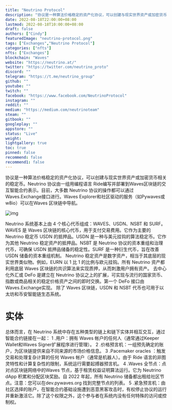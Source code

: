 ```yaml
---
title: "Neutrino Protocol"
description: "协议是一种算法价格稳定的资产化协议，可以创建与现实世界资产或加密货币相关的稳定币。Neutrino 协议由一组用编程语言 Ride编写并部署到Waves区块链的交互智能合约表示。"
date: 2022-08-18T22:00:00+08:00
lastmod: 2022-08-18T10:00:00+08:00
draft: false
authors: ["Cindy"]
featuredImage: "neutrino-protocol.png"
tags: ["Exchanges","Neutrino Protocol"]
categories: ["nfts"]
nfts: ["Exchanges"]
blockchain: "Waves"
website: "https://neutrino.at/"
twitter: "https://twitter.com/neutrino_proto"
discord: ""
telegram: "https://t.me/neutrino_group"
github: ""
youtube: ""
twitch: ""
facebook: "https://www.facebook.com/NeutrinoProtocol"
instagram: ""
reddit: ""
medium: "https://medium.com/neutrinoteam"
steam: ""
gitbook: ""
googleplay: ""
appstore: ""
status: "Live"
weight: 
lightgallery: true
toc: true
pinned: false
recommend: false
recommend1: false
---
```

协议是一种算法价格稳定的资产化协议，可以创建与现实世界资产或加密货币相关的稳定币。Neutrino 协议由一组用编程语言 Ride编写并部署到Waves区块链的交互智能合约表示。目前，大多数 Neutrino 协议的操作都可以通过Waves.Exchange接口进行。Waves Explorer和社区驱动的服务（如Pywaves或w8io）可以在Waves 区块链中导航。 

![img](https://lh5.googleusercontent.com/Nnhv4T8m4r9J6b8tyRkGd3CKOYD7gXzKUGlAPWPIUliread1p5x0TZkKP0BfMudBmSLJpZbhHvf2A0XtzwTPTf7PG3MypF111iJ0jV2CL5h6t9eufM3H82YrW9MXt0XmreK-4sHc)

Neutrino 系统基本上由 4 个核心代币组成：WAVES、USDN、NSBT 和 SURF。WAVES 是 Waves 区块链的核心代币，用于支付交易费用。它作为主要的 Neutrino 稳定币 USDN 的抵押品。USDN 是一种与美元挂钩的算法稳定币。它作为其他 Neutrino 稳定资产的抵押品。NSBT 是 Neutrino 协议的资本重组和治理代币，可确保 USDN 抵押品储备的稳定性。SURF 是一种衍生代币，旨在改善 USDN 储备的资本重组机制。
Neutrino 稳定资产是数字资产，相当于其底层的现实世界类似物。例如，EURN 以 1 比 1 的比例与欧元挂钩。所有 Neutrino 资产都利用底层 Waves 区块链的共识算法来实现质押，从而刺激用户拥有资产。
去中心化外汇或 DeFo 是建立在 Neutrino 协议之上的扩展，可实现与流行的国家货币、指数或商品相关的稳定价格资产之间的即时交换。第一个 DeFo 接口由Waves.Exchange实现。
除了 Waves 区块链，USDN 和 NSBT 代币也可用于以太坊和币安智能链生态系统。

# 实体

总体而言，在 Neutrino 系统中存在五种类型的链上和链下实体并相互交互，通过智能合约链接在一起：
1 .用户：拥有 Waves 帐户的任何人（通常通过Keeper Wallet和Waves Signer扩展程序进行管理）。
2 .价格预言机：一组预先确定的账户，为区块链提供来自不同来源的市场价格信息。
3 .Pacemaker oracles ：触发交易和处理复杂计算的任何 Waves 帐户（通常是机器人）。由于 Ride 语言的非图灵特性和计算复杂性的限制，系统运行需要起搏器预言机。 
4 .Waves 全节点：点对点区块链网络中的Waves 节点，基于租赁权益证明算法运行。它为 Neutrino dApp 积累和分配区块奖励。自 2022 年起，所有 Neutrino 储备都出租给社区节点。注意：您可以在dev.pywaves.org 找到完整节点的列表。
5 .紧急预言机：由社区选择的账户，在智能合约基础设施遭到恶意黑客攻击时，有权停止协议的运行 并重新激活它。除了这个权限之外，这个参与者在系统内没有任何特殊的访问或控制权。